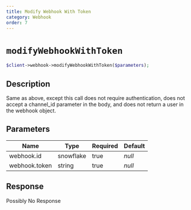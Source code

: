```yaml
---
title: Modify Webhook With Token
category: Webhook
order: 7
---
```


# `modifyWebhookWithToken`

```php
$client->webhook->modifyWebhookWithToken($parameters);
```

## Description

Same as above, except this call does not require authentication, does not accept a channel_id parameter in the body, and does not return a user in the webhook object.

## Parameters


Name | Type | Required | Default
--- | --- | --- | ---
webhook.id | snowflake | true | *null*
webhook.token | string | true | *null*

## Response

Possibly No Response

